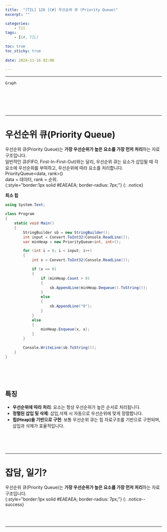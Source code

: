 ```yaml
---
title:  "[TIL] 126 [C#] 우선순위 큐 (Priority Queue)"
excerpt: ""

categories:
    - Til
tags:
    - [C#, TIL]

toc: true
toc_sticky: true
 
date: 2024-11-16 02:00

---
```

- - -

`Graph`


<br><br><br><br>
- - - 

# 우선순위 큐(Priority Queue)
우선순위 큐(Priority Queue)는 **가장 우선순위가 높은 요소를 가장 먼저 처리**하는 자료구조입니다.  
일반적인 큐(FIFO, First-In-First-Out)와는 달리, 우선순위 큐는 요소가 삽입될 때 각 요소에 우선순위를 부여하고, 우선순위에 따라 요소를 처리합니다.  
PriorityQueue<data, rank>()  
data = 데이터, rank = 순위.  
{:style="border:1px solid #EAEAEA; border-radius: 7px;"}
{: .notice}  

**최소 힙**
<div class="notice--primary" markdown="1"> 

```c# 
using System.Text;

class Program
{
    static void Main()
    {
        StringBuilder sb = new StringBuilder();
        int input = Convert.ToInt32(Console.ReadLine());
        var minHeap = new PriorityQueue<int, int>();

        for (int i = 0; i < input; i++)
        {
            int x = Convert.ToInt32(Console.ReadLine());

            if (x == 0)
            {
                if (minHeap.Count > 0)
                {
                    sb.AppendLine(minHeap.Dequeue().ToString());
                }
                else
                {
                    sb.AppendLine("0");
                }
            }
            else
            {
                minHeap.Enqueue(x, x);
            }
        }

        Console.WriteLine(sb.ToString());
    }
}

```
</div>

<br><br><br>

## 특징
- **우선순위에 따라 처리**: 요소는 항상 우선순위가 높은 순서로 처리됩니다.  
- **정렬된 삽입 및 삭제**: 삽입,삭제 시 자동으로 우선순위에 맞게 정렬합니다.  
- **힙(Heap)을 기반으로 구현**: 보통 우선순위 큐는 힙 자료구조를 기반으로 구현되며, 삽입과 삭제가 효율적입니다.  


<br><br><br>
- - - 


# 잡담, 일기?
우선순위 큐(Priority Queue)는 **가장 우선순위가 높은 요소를 가장 먼저 처리**하는 자료구조입니다.  
{:style="border:1px solid #EAEAEA; border-radius: 7px;"}
{: .notice--success}  


<br><br>
- - -